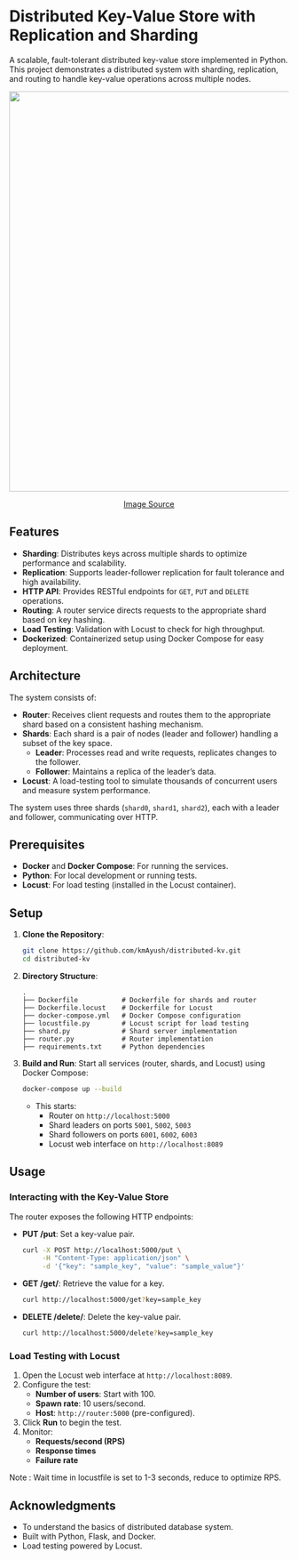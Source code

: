 # Distributed Key-Value Store with Replication and Sharding

A scalable, fault-tolerant distributed key-value store implemented in Python. This project demonstrates a distributed system with sharding, replication, and routing to handle key-value operations across multiple nodes.
<br/>
<div align="center"><img src="https://github.com/user-attachments/assets/8f59ceae-6420-4726-899d-24d6d064a73c" width=720>

[Image Source](https://medium.com/@shivajiofficial5088/sharding-partitioning-and-replication-often-confused-concepts-of-system-design-%EF%B8%8F-e99c523791e8)
</div>

## Features

- **Sharding**: Distributes keys across multiple shards to optimize performance and scalability.
- **Replication**: Supports leader-follower replication for fault tolerance and high availability.
- **HTTP API**: Provides RESTful endpoints for `GET`, `PUT` and `DELETE` operations.
- **Routing**: A router service directs requests to the appropriate shard based on key hashing.
- **Load Testing**: Validation with Locust to check for high throughput.
- **Dockerized**: Containerized setup using Docker Compose for easy deployment.

## Architecture

The system consists of:

- **Router**: Receives client requests and routes them to the appropriate shard based on a consistent hashing mechanism.
- **Shards**: Each shard is a pair of nodes (leader and follower) handling a subset of the key space.
  - **Leader**: Processes read and write requests, replicates changes to the follower.
  - **Follower**: Maintains a replica of the leader’s data.
- **Locust**: A load-testing tool to simulate thousands of concurrent users and measure system performance.

The system uses three shards (`shard0`, `shard1`, `shard2`), each with a leader and follower, communicating over HTTP.

## Prerequisites

- **Docker** and **Docker Compose**: For running the services.
- **Python**: For local development or running tests.
- **Locust**: For load testing (installed in the Locust container).

## Setup

1. **Clone the Repository**:

   ```bash
   git clone https://github.com/kmAyush/distributed-kv.git
   cd distributed-kv
   ```

2. **Directory Structure**:

   ```
   .
   ├── Dockerfile           # Dockerfile for shards and router
   ├── Dockerfile.locust    # Dockerfile for Locust
   ├── docker-compose.yml   # Docker Compose configuration
   ├── locustfile.py        # Locust script for load testing
   ├── shard.py             # Shard server implementation
   ├── router.py            # Router implementation
   ├── requirements.txt     # Python dependencies
   ```

3. **Build and Run**: Start all services (router, shards, and Locust) using Docker Compose:

   ```bash
   docker-compose up --build
   ```

   - This starts:
     - Router on `http://localhost:5000`
     - Shard leaders on ports `5001`, `5002`, `5003`
     - Shard followers on ports `6001`, `6002`, `6003`
     - Locust web interface on `http://localhost:8089`

## Usage

### Interacting with the Key-Value Store

The router exposes the following HTTP endpoints:

- **PUT /put**: Set a key-value pair.

  ```bash
  curl -X POST http://localhost:5000/put \
       -H "Content-Type: application/json" \
       -d '{"key": "sample_key", "value": "sample_value"}'
  ```
- **GET /get/**: Retrieve the value for a key.

  ```bash
  curl http://localhost:5000/get?key=sample_key
  ```
- **DELETE /delete/**: Delete the key-value pair.

  ```bash
  curl http://localhost:5000/delete?key=sample_key
  ```
### Load Testing with Locust

1. Open the Locust web interface at `http://localhost:8089`.
2. Configure the test:
   - **Number of users**: Start with 100.
   - **Spawn rate**: 10 users/second.
   - **Host**: `http://router:5000` (pre-configured).
3. Click **Run** to begin the test.
4. Monitor:
   - **Requests/second (RPS)**
   - **Response times**
   - **Failure rate**

Note : Wait time in locustfile is set to 1-3 seconds, reduce to optimize RPS.


## Acknowledgments
- To understand the basics of distributed database system. 
- Built with Python, Flask, and Docker.
- Load testing powered by Locust.
